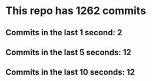 # This repo has 1262 commits

## Commits in the last 1 second: 2
## Commits in the last 5 seconds: 12
## Commits in the last 10 seconds: 12
